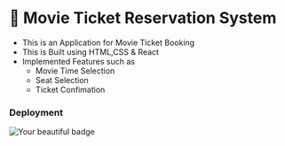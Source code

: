 
# :ticket: Movie Ticket Reservation System

* This is an Application for Movie Ticket Booking
* This is Built using HTML,CSS & React 
* Implemented Features such as
    - Movie Time Selection
    - Seat Selection
    - Ticket Confimation 

### Deployment
![Your beautiful badge](https://img.shields.io/badge/Vercel-000?style=for-the-badge&logo=vercel&logoColor=F0DB4F&labelColor=242216&color=F0DB4F&link=https://movie-ticket-reservation-frontend.vercel.app/)
